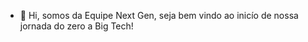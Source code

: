 - 👋 Hi, somos da Equipe Next Gen, seja bem vindo ao inicío de nossa jornada do  zero a Big Tech!
<!---
xXNextGenXx/xXNextGenXx is a ✨ special ✨ repository because its `README.md` (this file) appears on your GitHub profile.
You can click the Preview link to take a look at your changes.
--->
